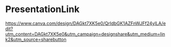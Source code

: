 # PresentationLink
https://www.canva.com/design/DAGkt7XK5e0/QrIdbGK1AZFnWJFf24ylLA/edit?utm_content=DAGkt7XK5e0&utm_campaign=designshare&utm_medium=link2&utm_source=sharebutton
